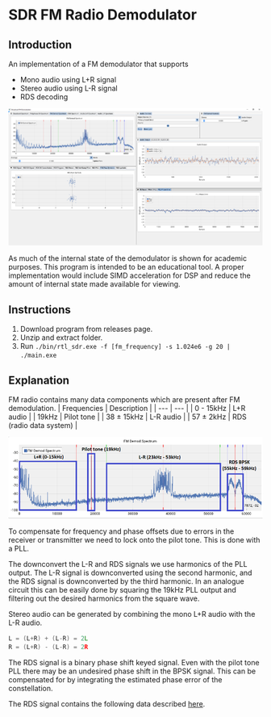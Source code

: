 # SDR FM Radio Demodulator
## Introduction
An implementation of a FM demodulator that supports
- Mono audio using L+R signal
- Stereo audio using L-R signal
- RDS decoding 

![Screenshot](docs/window_screenshot.png)

As much of the internal state of the demodulator is shown for academic purposes. This program is intended to be an educational tool. A proper implementation would include SIMD acceleration for DSP and reduce the amount of internal state made available for viewing.

## Instructions
1. Download program from releases page.
2. Unzip and extract folder.
3. Run <code>./bin/rtl_sdr.exe -f [fm_frequency] -s 1.024e6 -g 20 | ./main.exe</code>

## Explanation
FM radio contains many data components which are present after FM demodulation.
| Frequencies | Description |
| --- | --- |
| 0 - 15kHz  | L+R audio |
| 19kHz      | Pilot tone |
| 38 ± 15kHz | L-R audio |
| 57 ± 2kHz  | RDS (radio data system) |

![FM Spectrum](docs/fm_spectrum.png)

To compensate for frequency and phase offsets due to errors in the receiver or transmitter we need to lock onto the pilot tone. This is done with a PLL.

The downconvert the L-R and RDS signals we use harmonics of the PLL output. The L-R signal is downconverted using the second harmonic, and the RDS signal is downconverted by the third harmonic. In an analogue circuit this can be easily done by squaring the 19kHz PLL output and filtering out the desired harmonics from the square wave.

Stereo audio can be generated by combining the mono L+R audio with the L-R audio.
```c
L = (L+R) + (L-R) = 2L
R = (L+R) - (L-R) = 2R
```

The RDS signal is a binary phase shift keyed signal. Even with the pilot tone PLL there may be an undesired phase shift in the BPSK signal. This can be compensated for by integrating the estimated phase error of the constellation.

The RDS signal contains the following data described [here](https://en.wikipedia.org/wiki/Radio_Data_System).